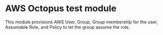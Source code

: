 # AWS Octopus test module

This module provisions AWS User, Group, Group membership for the user,  
Assumable Role, and Policy to let the group assume the role.